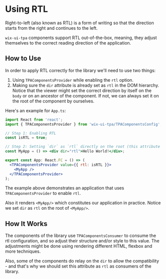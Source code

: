 # Using RTL

Right-to-left (also known as RTL) is a form of writing so that the direction starts from the right and continues to the left.

`wix-ui-tpa` components support RTL out-of-the-box, meaning, they adjust themselves to the correct reading direction of the application.

## How to Use

In order to apply RTL correctly for the library we'll need to use two things:

1. Using `TPAComponentsProvider` while enabling the `rtl` option.
2. Making sure the `dir` attribute is already set as `rtl` in the DOM hierarchy. Notice that the viewer might set the correct direction by itself on the `body` or on an ancestor of the component. If not, we can always set it on the root of the component by ourselves.

Here's an example for `App.ts`:

```jsx
import React from 'react';
import { TPAComponentsProvider } from 'wix-ui-tpa/TPAComponentsConfig';

// Step 1: Enabling RTL
const isRTL = true;

// Step 2: Setting `dir` as `rtl` directly on the root (this attribute could also come from the viewer, so check it before setting)
const MyApp = () => <div dir="rtl">Hello World!</div>;

export const App: React.FC = () => (
  <TPAComponentsProvider value={{ rtl: isRTL }}>
    <MyApp />
  </TPAComponentsProvider>
);
```

The example above demonstrates an application that uses `TPAComponentsProvider` to enable `rtl`.

Also it renders `<MyApp/>` which constitutes our application in practice. Notice we set `dir` as `rtl` on the root of `<MyApp/>`.

## How It Works

The components of the library use `TPAComponentsConsumer` to consume the rtl configuration, and so adjust their structure and/or style to this value. The adjustments might be done using rendering different HTML, flexbox and more techniques.

Also, some of the components do relay on the `dir` to allow the compatibility - and that's why we should set this attribute as `rtl` as consumers of the library.
